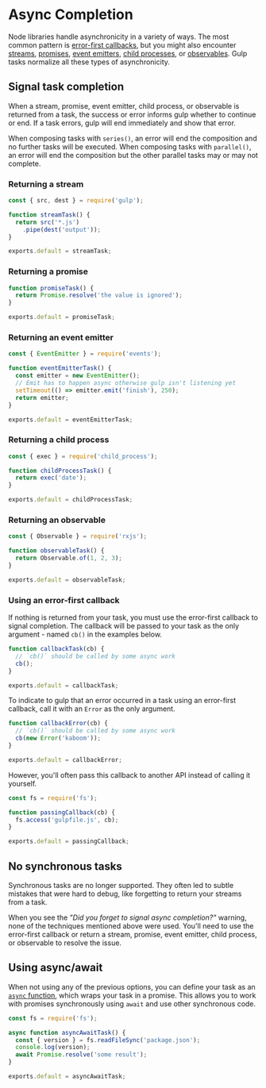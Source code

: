 <!-- front-matter
id: async-completion
title: Async Completion
hide_title: true
sidebar_label: Async Completion
-->

# Async Completion

Node libraries handle asynchronicity in a variety of ways. The most common pattern is [error-first callbacks][node-api-error-first-callbacks], but you might also encounter [streams][stream-docs], [promises][promise-docs], [event emitters][event-emitter-docs], [child processes][child-process-docs], or [observables][observable-docs]. Gulp tasks normalize all these types of asynchronicity.

## Signal task completion

When a stream, promise, event emitter, child process, or observable is returned from a task, the success or error informs gulp whether to continue or end. If a task errors, gulp will end immediately and show that error.

When composing tasks with `series()`, an error will end the composition and no further tasks will be executed. When composing tasks with `parallel()`, an error will end the composition but the other parallel tasks may or may not complete.

### Returning a stream

```js
const { src, dest } = require('gulp');

function streamTask() {
  return src('*.js')
    .pipe(dest('output'));
}

exports.default = streamTask;
```

### Returning a promise

```js
function promiseTask() {
  return Promise.resolve('the value is ignored');
}

exports.default = promiseTask;
```

### Returning an event emitter

```js
const { EventEmitter } = require('events');

function eventEmitterTask() {
  const emitter = new EventEmitter();
  // Emit has to happen async otherwise gulp isn't listening yet
  setTimeout(() => emitter.emit('finish'), 250);
  return emitter;
}

exports.default = eventEmitterTask;
```

### Returning a child process

```js
const { exec } = require('child_process');

function childProcessTask() {
  return exec('date');
}

exports.default = childProcessTask;
```

### Returning an observable

```js
const { Observable } = require('rxjs');

function observableTask() {
  return Observable.of(1, 2, 3);
}

exports.default = observableTask;
```

### Using an error-first callback

If nothing is returned from your task, you must use the error-first callback to signal completion. The callback will be passed to your task as the only argument - named `cb()` in the examples below.

```js
function callbackTask(cb) {
  // `cb()` should be called by some async work
  cb();
}

exports.default = callbackTask;
```

To indicate to gulp that an error occurred in a task using an error-first callback, call it with an `Error` as the only argument.

```js
function callbackError(cb) {
  // `cb()` should be called by some async work
  cb(new Error('kaboom'));
}

exports.default = callbackError;
```

However, you'll often pass this callback to another API instead of calling it yourself.

```js
const fs = require('fs');

function passingCallback(cb) {
  fs.access('gulpfile.js', cb);
}

exports.default = passingCallback;
```

## No synchronous tasks

Synchronous tasks are no longer supported. They often led to subtle mistakes that were hard to debug, like forgetting to return your streams from a task.

When you see the _"Did you forget to signal async completion?"_ warning, none of the techniques mentioned above were used. You'll need to use the error-first callback or return a stream, promise, event emitter, child process, or observable to resolve the issue.

## Using async/await

When not using any of the previous options, you can define your task as an [`async` function][async-await-docs], which wraps your task in a promise. This allows you to work with promises synchronously using `await` and use other synchronous code.

```js
const fs = require('fs');

async function asyncAwaitTask() {
  const { version } = fs.readFileSync('package.json');
  console.log(version);
  await Promise.resolve('some result');
}

exports.default = asyncAwaitTask;
```

[node-api-error-first-callbacks]: https://nodejs.org/api/errors.html#errors_error_first_callbacks
[stream-docs]: https://nodejs.org/api/stream.html#stream_stream
[promise-docs]: https://developer.mozilla.org/en-US/docs/Web/JavaScript/Guide/Using_promises
[event-emitter-docs]: https://nodejs.org/api/events.html#events_events
[child-process-docs]: https://nodejs.org/api/child_process.html#child_process_child_process
[observable-docs]: https://github.com/tc39/proposal-observable/blob/master/README.md
[async-await-docs]: https://developers.google.com/web/fundamentals/primers/async-functions
